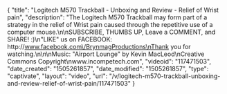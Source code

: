 {
    "title": "Logitech M570 Trackball - Unboxing and Review - Relief of Wrist pain",
    "description": "The Logitech M570 Trackball may form part of a strategy in the relief of Wrist pain caused through the repetitive use of a computer mouse.\n\nSUBSCRIBE, THUMBS UP, Leave a COMMENT, and SHARE! :)\n\"LIKE\" us on FACEBOOK: http:\/\/www.facebook.com\/BrynmagProductions\nThank you for watching.\n\n\nMusic: \"Airport Lounge\" by Kevin MacLeod\nCreative Commons Copyright\nwww.incompetech.com",
    "videoid": "117471503",
    "date_created": "1505261857",
    "date_modified": "1505261857",
    "type": "captivate",
    "layout": "video",
    "url": "\/v\/logitech-m570-trackball-unboxing-and-review-relief-of-wrist-pain\/117471503"
}